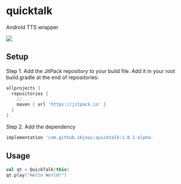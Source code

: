 # quicktalk
Android TTS wrapper

[![](https://jitpack.io/v/s6joui/quicktalk.svg)](https://jitpack.io/#s6joui/quicktalk)

## Setup
Step 1. Add the JitPack repository to your build file. Add it in your root build.gradle at the end of repositories:
```groovy
allprojects {
  repositories {
    //...
    maven { url 'https://jitpack.io' }
  }
}
```
Step 2. Add the dependency

```groovy
implementation 'com.github.s6joui:quicktalk:1.0.1-alpha'
```
## Usage
```kotlin
val qt = QuickTalk(this)
qt.play("Hello World!")
```
